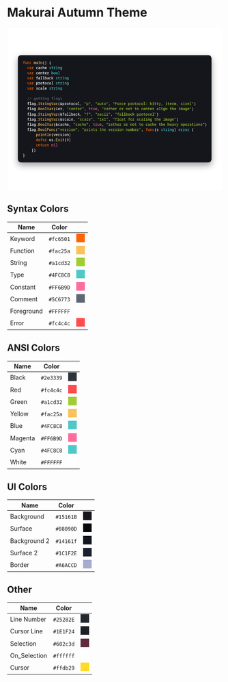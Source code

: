 # Makurai Autumn Theme

<div align=center>

![Theme Preview](../../dogs/autumn/thumbnail.png)
</div>

## Syntax Colors
| Name      | Color          | |
|-----------|----------------|-|
| Keyword   | `#fc6501` | ![keyword](../../dogs/autumn/keyword.png) |
| Function  | `#fac25a` | ![function](../../dogs/autumn/function.png) |
| String    | `#a1cd32` | ![string](../../dogs/autumn/string.png) |
| Type      | `#4FC8C8` | ![type](../../dogs/autumn/type.png) |
| Constant  | `#FF6B9D` | ![constant](../../dogs/autumn/constant.png) |
| Comment   | `#5C6773` | ![comment](../../dogs/autumn/comment.png) |
| Foreground| `#FFFFFF` | ![foreground](../../dogs/autumn/foreground.png) |
| Error     | `#fc4c4c` | ![error](../../dogs/autumn/error.png) |

## ANSI Colors
| Name    | Color                              |                                                       |
| ------- | ---------------------------------- | ----------------------------------------------------- |
| Black   | `#2e3339`   | ![black](../../dogs/autumn/black.png)     |
| Red     | `#fc4c4c`     | ![red](../../dogs/autumn/red.png)         |
| Green   | `#a1cd32`   | ![green](../../dogs/autumn/green.png)     |
| Yellow  | `#fac25a`  | ![yellow](../../dogs/autumn/yellow.png)   |
| Blue    | `#4FC8C8`    | ![blue](../../dogs/autumn/blue.png)       |
| Magenta | `#FF6B9D` | ![magenta](../../dogs/autumn/magenta.png) |
| Cyan    | `#4FC8C8`    | ![cyan](../../dogs/autumn/cyan.png)       |
| White   | `#FFFFFF`   | ![white](../../dogs/autumn/white.png)     |

## UI Colors
| Name          | Color           | |
|---------------|-----------------|-|
| Background    | `#15161B` | ![bg](../../dogs/autumn/bg.png) |
| Surface       | `#08090D` | ![surface](../../dogs/autumn/surface.png) |
| Background 2  | `#14161f` | ![bg_alt](../../dogs/autumn/bg_alt.png) |
| Surface 2     | `#1C1F2E` | ![surface_alt](../../dogs/autumn/surface_alt.png) |
| Border        | `#A6ACCD` | ![border](../../dogs/autumn/border.png) |

## Other
| Name         | Color           | |
|--------------|-----------------|-|
| Line Number  | `#25282E` | ![line_nr](../../dogs/autumn/line_nr.png) |
| Cursor Line  | `#1E1F24` | ![cursor_line](../../dogs/autumn/cursor_line.png) |
| Selection    | `#602c3d` | ![selection](../../dogs/autumn/selection.png) |
| On_Selection | `#ffffff` | ![on_selection](../../dogs/autumn/on_selection.png) |
| Cursor       | `#ffdb29` | ![cursor](../../dogs/autumn/cursor.png) |